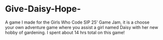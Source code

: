 # Give-Daisy-Hope-
A game I made for the Girls Who Code SIP 25' Game Jam, it is a choose your own adventure game where you assist a girl named Daisy with her new hobby of gardening. I spent about 14 hrs total on this game!
